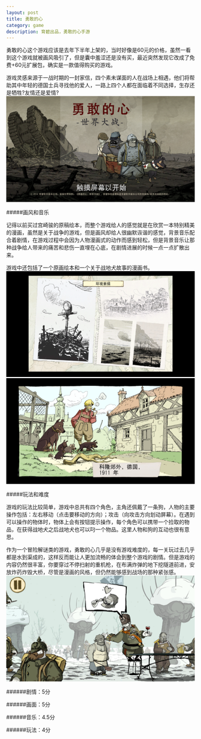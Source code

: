 ```yaml
---
layout: post
title: 勇敢的心
category: game
description: 育碧出品，勇敢的心手游
---
```


勇敢的心这个游戏应该是去年下半年上架的，当时好像是60元的价格，虽然一看到这个游戏就被画风吸引了，但是囊中羞涩还是没有买，最近突然发现它改成了免费+60元扩展包，确实是一款值得购买的游戏。

游戏灵感来源于一战时期的一封家信，四个素未谋面的人在战场上相遇，他们将帮助其中年轻的德国士兵寻找他的爱人，一路上四个人都在面临着不同选择，生存还是牺牲?友情还是爱情?
![Alt text](../../img/valiantheart/title.png)

#####画风和音乐

记得以前买过宫崎骏的原稿绘本，而整个游戏给人的感觉就是在欣赏一本特别精美的漫画，虽然是关于战争的游戏，但是画风却给人很幽默诙谐的感觉，背景音乐配合着剧情，在游戏过程中会因为人物漫画式的动作而感到轻松，但是背景音乐让那种战争给人带来的痛苦和悲伤一直埋在心底，在剧情进展的时候一点一点扩散出来。

游戏中还包括了一个原画绘本和一个关于战地犬故事的漫画书。
![Alt text](../../img/valiantheart/picture.png)
![Alt text](../../img/valiantheart/dog.png)

#####玩法和难度

游戏的玩法比较简单，游戏中总共有四个角色，主角还佩戴了一条狗，人物的主要操作包括：左右移动（点击要移动的方向）；攻击（向攻击方向划动屏幕）。在遇到可以操作的物体时，物体上会有按钮提示操作，每个角色可以携带一个捡取的物品，在获得战地犬之后战地犬也可以叼一个物品。这里人物和狗的互动也很有意思。

作为一个冒险解谜类的游戏，勇敢的心几乎是没有游戏难度的，每一关玩过去几乎都是水到渠成的，这样反而能让人更加流畅的体会到整个游戏的剧情。但是游戏的内容仍然很丰富，你要穿过不停扫射的重机枪，在布满炸弹的地下挖隧道前进，安放炸药炸毁大桥，尽管是漫画的风格，但仍然能够感到战场的那种紧张感。
![Alt text](../../img/valiantheart/game.png)

######剧情：5分

######画面：5分

######音乐：4.5分

######玩法：4分

